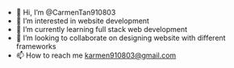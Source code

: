- 👋 Hi, I’m @CarmenTan910803
- 👀 I’m interested in website development
- 🌱 I’m currently learning full stack web development
- 💞️ I’m looking to collaborate on designing website with different frameworks
- 📫 How to reach me karmen910803@gmail.com

<!---
CarmenTan910803/CarmenTan910803 is a ✨ special ✨ repository because its `README.md` (this file) appears on your GitHub profile.
You can click the Preview link to take a look at your changes.
--->
